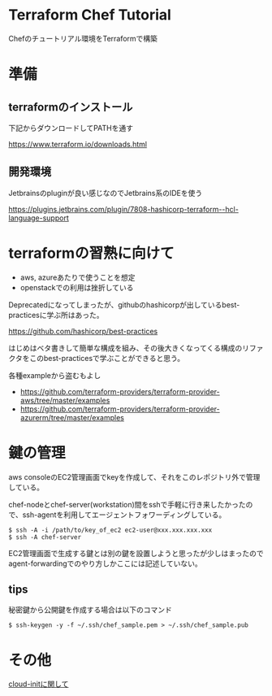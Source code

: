 # Terraform Chef Tutorial
Chefのチュートリアル環境をTerraformで構築

# 準備
## terraformのインストール

下記からダウンロードしてPATHを通す

https://www.terraform.io/downloads.html

## 開発環境
Jetbrainsのpluginが良い感じなのでJetbrains系のIDEを使う

https://plugins.jetbrains.com/plugin/7808-hashicorp-terraform--hcl-language-support

# terraformの習熟に向けて
- aws, azureあたりで使うことを想定
- openstackでの利用は挫折している

Deprecatedになってしまったが、githubのhashicorpが出しているbest-practicesに学ぶ所はあった。

https://github.com/hashicorp/best-practices

はじめはベタ書きして簡単な構成を組み、その後大きくなってくる構成のリファクタをこのbest-practicesで学ぶことができると思う。

各種exampleから盗むもよし

- https://github.com/terraform-providers/terraform-provider-aws/tree/master/examples
- https://github.com/terraform-providers/terraform-provider-azurerm/tree/master/examples

# 鍵の管理
aws consoleのEC2管理画面でkeyを作成して、それをこのレポジトリ外で管理している。

chef-nodeとchef-server(workstation)間をsshで手軽に行き来したかったので、ssh-agentを利用してエージェントフォワーディングしている。

```
$ ssh -A -i /path/to/key_of_ec2 ec2-user@xxx.xxx.xxx.xxx
$ ssh -A chef-server
```

EC2管理画面で生成する鍵とは別の鍵を設置しようと思ったが少しはまったのでagent-forwardingでのやり方しかここには記述していない。

## tips

秘密鍵から公開鍵を作成する場合は以下のコマンド

```
$ ssh-keygen -y -f ~/.ssh/chef_sample.pem > ~/.ssh/chef_sample.pub
```

# その他
[cloud-initに関して](docs/cloud-init.md)
